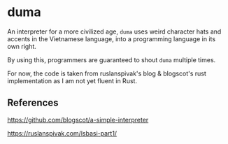 # duma

An interpreter for a more civilized age, `duma` uses weird character hats and accents in the Vietnamese language, into a programming language in its own right.

By using this, programmers are guaranteed to shout `duma` multiple times. 

For now, the code is taken from ruslanspivak's blog & blogscot's rust implementation as I am not yet fluent in Rust.

## References
https://github.com/blogscot/a-simple-interpreter

https://ruslanspivak.com/lsbasi-part1/